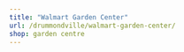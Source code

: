 ```yaml
---
title: "Walmart Garden Center"
url: /drummondville/walmart-garden-center/
shop: garden centre
---
```

